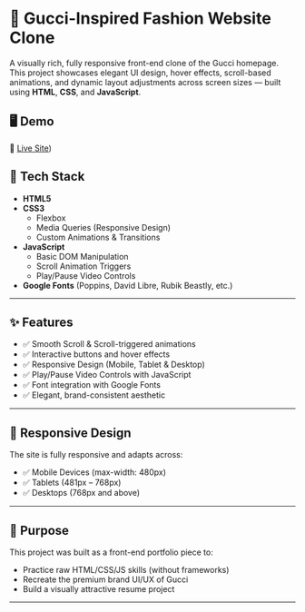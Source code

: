 # 👜 Gucci-Inspired Fashion Website Clone

A visually rich, fully responsive front-end clone of the Gucci homepage. This project showcases elegant UI design, hover effects, scroll-based animations, and dynamic layout adjustments across screen sizes — built using **HTML**, **CSS**, and **JavaScript**.

## 🖥️ Demo

🔗 [Live Site](https://gucci-snm2.vercel.app/))


## 🧰 Tech Stack

- **HTML5**
- **CSS3**
  - Flexbox
  - Media Queries (Responsive Design)
  - Custom Animations & Transitions
- **JavaScript**
  - Basic DOM Manipulation
  - Scroll Animation Triggers
  - Play/Pause Video Controls
- **Google Fonts** (Poppins, David Libre, Rubik Beastly, etc.)

---

## ✨ Features

- ✅ Smooth Scroll & Scroll-triggered animations
- ✅ Interactive buttons and hover effects
- ✅ Responsive Design (Mobile, Tablet & Desktop)
- ✅ Play/Pause Video Controls with JavaScript
- ✅ Font integration with Google Fonts
- ✅ Elegant, brand-consistent aesthetic

---

## 📱 Responsive Design

The site is fully responsive and adapts across:
- ✅ Mobile Devices (max-width: 480px)
- ✅ Tablets (481px – 768px)
- ✅ Desktops (768px and above)

---

## 🎯 Purpose

This project was built as a front-end portfolio piece to:
- Practice raw HTML/CSS/JS skills (without frameworks)
- Recreate the premium brand UI/UX of Gucci
- Build a visually attractive resume project

---

